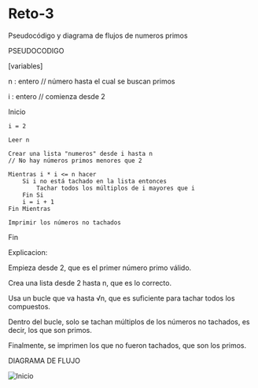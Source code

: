 # Reto-3
Pseudocódigo y diagrama de flujos de numeros primos

PSEUDOCODIGO

[variables]

n : entero     // número hasta el cual se buscan primos

i : entero     // comienza desde 2

Inicio

    i = 2 
    
    Leer n

    Crear una lista "numeros" desde i hasta n
    // No hay números primos menores que 2

    Mientras i * i <= n hacer
        Si i no está tachado en la lista entonces
            Tachar todos los múltiplos de i mayores que i
        Fin Si
        i = i + 1
    Fin Mientras

    Imprimir los números no tachados

Fin

Explicacion:

Empieza desde 2, que es el primer número primo válido.

Crea una lista desde 2 hasta n, que es lo correcto.

Usa un bucle que va hasta √n, que es suficiente para tachar todos los compuestos.

Dentro del bucle, solo se tachan múltiplos de los números no tachados, es decir, los que son primos.

Finalmente, se imprimen los que no fueron tachados, que son los primos.


DIAGRAMA DE FLUJO 

![Inicio](https://github.com/user-attachments/assets/61f074fa-e776-409e-abf9-0bfe8ef09f2a)


